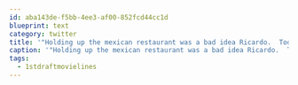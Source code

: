 ```yaml
---
id: aba143de-f5bb-4ee3-af00-852fcd44cc1d
blueprint: text
category: twitter
title: '"Holding up the mexican restaurant was a bad idea Ricardo.  Today was just ''nacho'' lucky day.." #1stdraftmovielines'
caption: '"Holding up the mexican restaurant was a bad idea Ricardo.  Today was just ''nacho'' lucky day.." <span class="hashtag hashtag_local">#<a href="http://tweettemp.darylchymko.ca/?tag=1stdraftmovielines">1stdraftmovielines</a>'
tags:
  - 1stdraftmovielines
---
```

